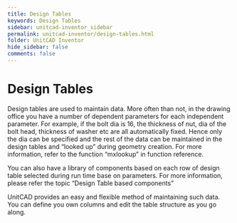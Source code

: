 ```yaml
---
title: Design Tables
keywords: Design Tables
sidebar: unitcad-inventor_sidebar
permalink: unitcad-inventor/design-tables.html
folder: UnitCAD Inventor
hide_sidebar: false
comments: false
---
```



# Design Tables



Design tables are used to maintain data. More often than not, in the drawing office you have a number of dependent parameters for each independent parameter. For example, if the bolt dia is 16, the thickness of nut, dia of the bolt head, thickness of washer etc are all automatically fixed. Hence only the dia can be specified and the rest of the data can be maintained in the design tables and “looked up” during geometry creation.  For more information, refer to the function “mxlookup” in function reference.

You can also have a library of components based on each row of design table selected during run time base on parameters. For more information, please refer the topic “Design Table based components”

UnitCAD provides an easy and flexible method of maintaining such data. You can define you own columns and edit the table structure as you go along.

